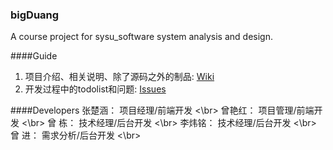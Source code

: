 ### bigDuang
A course project for sysu_software system analysis and design. 


####Guide
1. 项目介绍、相关说明、除了源码之外的制品: [Wiki](https://github.com/1900zyh/bigDuang/wiki/%E4%B8%BB%E9%A1%B5)
2. 开发过程中的todolist和问题: [Issues](https://github.com/1900zyh/bigDuang/issues)


####Developers
张楚涵： 项目经理/前端开发 <\br>
曾艳红： 项目管理/前端开发 <\br>
曾  栋： 技术经理/后台开发 <\br>
李炜铭： 技术经理/后台开发 <\br>
曾  进： 需求分析/后台开发 <\br>